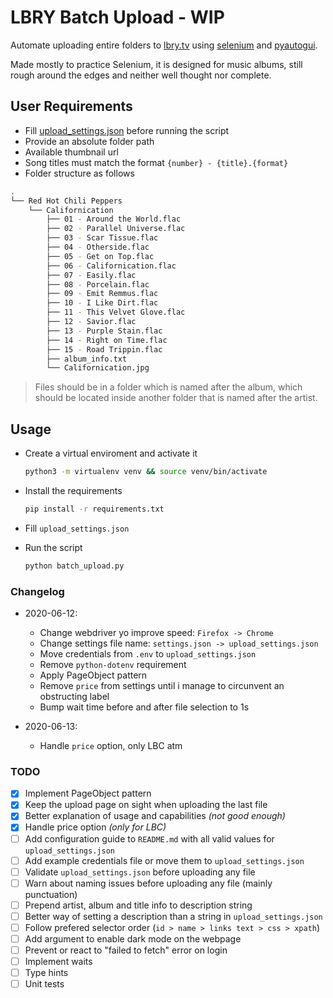 # LBRY Batch Upload - WIP

Automate uploading entire folders to [lbry.tv] using [selenium] and [pyautogui].

Made mostly to practice Selenium, it is designed for music albums, still rough around
the edges and neither well thought nor complete.

## User Requirements

- Fill [upload_settings.json] before running the script
- Provide an absolute folder path
- Available thumbnail url
- Song titles must match the format `{number} - {title}.{format}`
- Folder structure as follows

```bash
.
└── Red Hot Chili Peppers
    └── Californication
        ├── 01 - Around the World.flac
        ├── 02 - Parallel Universe.flac
        ├── 03 - Scar Tissue.flac
        ├── 04 - Otherside.flac
        ├── 05 - Get on Top.flac
        ├── 06 - Californication.flac
        ├── 07 - Easily.flac
        ├── 08 - Porcelain.flac
        ├── 09 - Emit Remmus.flac
        ├── 10 - I Like Dirt.flac
        ├── 11 - This Velvet Glove.flac
        ├── 12 - Savior.flac
        ├── 13 - Purple Stain.flac
        ├── 14 - Right on Time.flac
        ├── 15 - Road Trippin.flac
        ├── album_info.txt
        └── Californication.jpg
```

> Files should be in a folder which is named after the album, which should be located
> inside another folder that is named after the artist.

## Usage

- Create a virtual enviroment and activate it

    ```sh
    python3 -m virtualenv venv && source venv/bin/activate
    ```

- Install the requirements

    ```sh
    pip install -r requirements.txt
    ```

- Fill `upload_settings.json`

- Run the script

    ```sh
    python batch_upload.py
    ```

### Changelog

- 2020-06-12:
  - Change webdriver yo improve speed: `Firefox -> Chrome`
  - Change settings file name: `settings.json -> upload_settings.json`
  - Move credentials from `.env` to `upload_settings.json`
  - Remove `python-dotenv` requirement
  - Apply PageObject pattern
  - Remove `price` from settings until i manage to circunvent an obstructing label
  - Bump wait time before and after file selection to 1s

- 2020-06-13:
  - Handle `price` option, only LBC atm

### TODO

- [x] Implement PageObject pattern
- [x] Keep the upload page on sight when uploading the last file
- [x] Better explanation of usage and capabilities _(not good enough)_
- [x] Handle price option _(only for LBC)_
- [ ] Add configuration guide to `README.md` with all valid values for `upload_settings.json`
- [ ] Add example credentials file or move them to `upload_settings.json`
- [ ] Validate `upload_settings.json` before uploading any file
- [ ] Warn about naming issues before uploading any file (mainly punctuation)
- [ ] Prepend artist, album and title info to description string
- [ ] Better way of setting a description than a string in `upload_settings.json`
- [ ] Follow prefered selector order (`id > name > links text > css > xpath`)
- [ ] Add argument to enable dark mode on the webpage
- [ ] Prevent or react to "failed to fetch" error on login
- [ ] Implement waits
- [ ] Type hints
- [ ] Unit tests

[lbry.tv]: https://lbry.tv/
[selenium]: https://github.com/SeleniumHQ/selenium
[pyautogui]: https://github.com/asweigart/pyautogui
[upload_settings.json]: upload_settings.json

